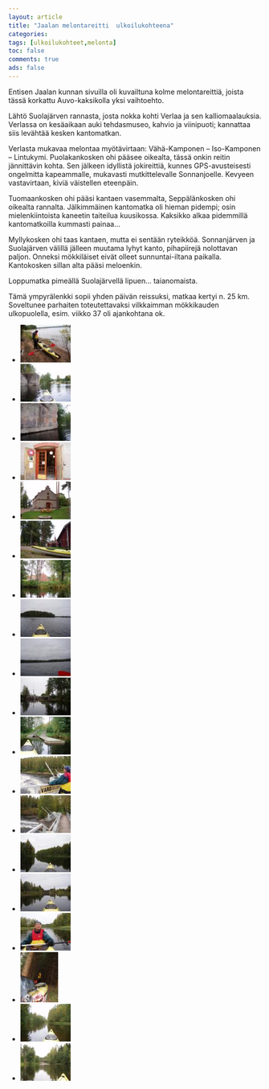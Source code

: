 ```yaml
---
layout: article 
title: "Jaalan melontareitti  ulkoilukohteena" 
categories: 
tags: [ulkoilukohteet,melonta]
toc: false 
comments: true 
ads: false 
---
```


Entisen Jaalan kunnan sivuilla oli kuvailtuna kolme melontareittiä,
joista tässä korkattu Auvo-kaksikolla yksi vaihtoehto.

Lähtö Suolajärven rannasta, josta nokka kohti Verlaa ja sen
kalliomaalauksia. Verlassa on kesäaikaan auki tehdasmuseo, kahvio ja
viinipuoti; kannattaa siis levähtää kesken kantomatkan.

Verlasta mukavaa melontaa myötävirtaan: Vähä-Kamponen – Iso-Kamponen –
Lintukymi. Puolakankosken ohi pääsee oikealta, tässä onkin reitin
jännittävin kohta. Sen jälkeen idyllistä jokireittiä, kunnes
GPS-avusteisesti ongelmitta kapeammalle, mukavasti mutkittelevalle
Sonnanjoelle. Kevyeen vastavirtaan, kiviä väistellen eteenpäin.

Tuomaankosken ohi pääsi kantaen vasemmalta, Seppälänkosken ohi oikealta
rannalta. Jälkimmäinen kantomatka oli hieman pidempi; osin
mielenkiintoista kaneetin taiteilua kuusikossa. Kaksikko alkaa
pidemmillä kantomatkoilla kummasti painaa...

Myllykosken ohi taas kantaen, mutta ei sentään ryteikköä. Sonnanjärven
ja Suolajärven välillä jälleen muutama lyhyt kanto, pihapiirejä
nolottavan paljon. Onneksi mökkiläiset eivät olleet sunnuntai-iltana
paikalla. Kantokosken sillan alta pääsi meloenkin.

Loppumatka pimeällä Suolajärvellä lipuen... taianomaista.

Tämä ympyrälenkki sopii yhden päivän reissuksi, matkaa kertyi n. 25 km.
Soveltunee parhaiten toteutettavaksi vilkkaimman mökkikauden
ulkopuolella, esim. viikko 37 oli ajankohtana ok.

<div class="image-gallery" markdown="1">

-   [![](/images/jaalan-melontareitti-ulkoilukohteena/Thumbnails/J01.jpg)](/images/jaalan-melontareitti-ulkoilukohteena/J01.jpg)
-   [![](/images/jaalan-melontareitti-ulkoilukohteena/Thumbnails/J02.jpg)](/images/jaalan-melontareitti-ulkoilukohteena/J02.jpg)
-   [![](/images/jaalan-melontareitti-ulkoilukohteena/Thumbnails/J03.jpg)](/images/jaalan-melontareitti-ulkoilukohteena/J03.jpg)
-   [![](/images/jaalan-melontareitti-ulkoilukohteena/Thumbnails/J04.jpg)](/images/jaalan-melontareitti-ulkoilukohteena/J04.jpg)
-   [![](/images/jaalan-melontareitti-ulkoilukohteena/Thumbnails/J05.jpg)](/images/jaalan-melontareitti-ulkoilukohteena/J05.jpg)
-   [![](/images/jaalan-melontareitti-ulkoilukohteena/Thumbnails/J06.jpg)](/images/jaalan-melontareitti-ulkoilukohteena/J06.jpg)
-   [![](/images/jaalan-melontareitti-ulkoilukohteena/Thumbnails/J07.jpg)](/images/jaalan-melontareitti-ulkoilukohteena/J07.jpg)
-   [![](/images/jaalan-melontareitti-ulkoilukohteena/Thumbnails/J08.jpg)](/images/jaalan-melontareitti-ulkoilukohteena/J08.jpg)
-   [![](/images/jaalan-melontareitti-ulkoilukohteena/Thumbnails/J09.jpg)](/images/jaalan-melontareitti-ulkoilukohteena/J09.jpg)
-   [![](/images/jaalan-melontareitti-ulkoilukohteena/Thumbnails/J11.jpg)](/images/jaalan-melontareitti-ulkoilukohteena/J11.jpg)
-   [![](/images/jaalan-melontareitti-ulkoilukohteena/Thumbnails/J12.jpg)](/images/jaalan-melontareitti-ulkoilukohteena/J12.jpg)
-   [![](/images/jaalan-melontareitti-ulkoilukohteena/Thumbnails/J13.jpg)](/images/jaalan-melontareitti-ulkoilukohteena/J13.jpg)
-   [![](/images/jaalan-melontareitti-ulkoilukohteena/Thumbnails/J14.jpg)](/images/jaalan-melontareitti-ulkoilukohteena/J14.jpg)
-   [![](/images/jaalan-melontareitti-ulkoilukohteena/Thumbnails/J15.jpg)](/images/jaalan-melontareitti-ulkoilukohteena/J15.jpg)
-   [![](/images/jaalan-melontareitti-ulkoilukohteena/Thumbnails/J16.jpg)](/images/jaalan-melontareitti-ulkoilukohteena/J16.jpg)
-   [![](/images/jaalan-melontareitti-ulkoilukohteena/Thumbnails/J17.jpg)](/images/jaalan-melontareitti-ulkoilukohteena/J17.jpg)
-   [![](/images/jaalan-melontareitti-ulkoilukohteena/Thumbnails/J18.jpg)](/images/jaalan-melontareitti-ulkoilukohteena/J18.jpg)
-   [![](/images/jaalan-melontareitti-ulkoilukohteena/Thumbnails/J19.jpg)](/images/jaalan-melontareitti-ulkoilukohteena/J19.jpg)
-   [![](/images/jaalan-melontareitti-ulkoilukohteena/Thumbnails/J20.jpg)](/images/jaalan-melontareitti-ulkoilukohteena/J20.jpg)

</div>
